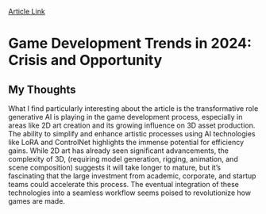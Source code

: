 [Article Link](https://meditations.metavert.io/p/game-development-trends-in-2024-crisis)

# Game Development Trends in 2024: Crisis and Opportunity

## My Thoughts
What I find particularly interesting about the article is the transformative role generative AI is playing in the game development process, especially in areas like 2D art creation and its growing influence on 3D asset production. The ability to simplify and enhance artistic processes using AI technologies like LoRA and ControlNet highlights the immense potential for efficiency gains. While 2D art has already seen significant advancements, the complexity of 3D, (requiring model generation, rigging, animation, and scene composition) suggests it will take longer to mature, but it’s fascinating that the large investment from academic, corporate, and startup teams could accelerate this process. The eventual integration of these technologies into a seamless workflow seems poised to revolutionize how games are made.

